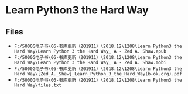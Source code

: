 # Learn Python3 the Hard Way

## Files

- `F:/5000G电子书\06-书库更新（201911）\2018.12\1208\Learn Python3 the Hard Way\Learn Python 3 the Hard Way_ A - Zed A. Shaw.epub`
- `F:/5000G电子书\06-书库更新（201911）\2018.12\1208\Learn Python3 the Hard Way\Learn Python 3 the Hard Way_ A - Zed A. Shaw.mobi`
- `F:/5000G电子书\06-书库更新（201911）\2018.12\1208\Learn Python3 the Hard Way\[Zed_A._Shaw]_Learn_Python_3_the_Hard_Way(b-ok.org).pdf`
- `F:/5000G电子书\06-书库更新（201911）\2018.12\1208\Learn Python3 the Hard Way\files.txt`
